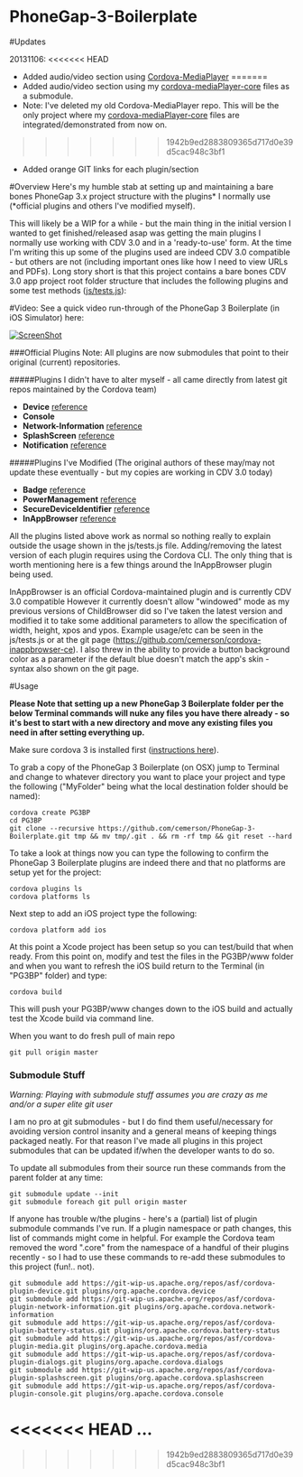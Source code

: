PhoneGap-3-Boilerplate
======================

#Updates

20131106:
<<<<<<< HEAD
- Added audio/video section using [Cordova-MediaPlayer](https://github.com/cemerson/cordova-mediaplayer-core)
=======
- Added audio/video section using my [cordova-mediaPlayer-core](https://github.com/cemerson/cordova-mediaplayer-core) files as a submodule.
- Note: I've deleted my old Cordova-MediaPlayer repo. This will be the only project where my [cordova-mediaPlayer-core](https://github.com/cemerson/cordova-mediaplayer-core) files are integrated/demonstrated from now on.
>>>>>>> 1942b9ed2883809365d717d0e39d5cac948c3bf1
- Added orange GIT links for each plugin/section


#Overview
Here's my humble stab at setting up and maintaining a bare bones PhoneGap 3.x project structure with the plugins* I normally use (*official plugins and others I've modified myself).

This will likely be a WIP for a while - but the main thing in the initial version I wanted to get finished/released asap was getting the main plugins I normally use working with CDV 3.0 and in a 'ready-to-use' form. At the time I'm writing this up some of the plugins used are indeed CDV 3.0 compatible - but others are not (including important ones like how I need to view URLs and PDFs). Long story short is that this project contains a bare bones CDV 3.0 app project root folder structure that includes the following plugins and some test methods ([js/tests.js](https://github.com/cemerson/PhoneGap-3-Boilerplate/blob/master/js/tests.js)):

#Video:
See a quick video run-through of the PhoneGap 3 Boilerplate (in iOS Simulator) here:

[![ScreenShot](https://secure-b.vimeocdn.com/ts/444/874/444874862_295.jpg)](https://vimeo.com/71345312)


###Official Plugins
Note: All plugins are now submodules that point to their original (current) repositories.

#####Plugins I didn't have to alter myself - all came directly from latest git repos maintained by the Cordova team)
- **Device** [reference](http://docs.phonegap.com/en/3.0.0/cordova_device_device.md.html#Device)
- **Console**
- **Network-Information** [reference](http://docs.phonegap.com/en/3.0.0/cordova_connection_connection.md.html#Connection)
- **SplashScreen** [reference](http://docs.phonegap.com/en/3.0.0/cordova_splashscreen_splashscreen.md.html#Splashscreen)
- **Notification** [reference](http://docs.phonegap.com/en/3.0.0/cordova_notification_notification.md.html#Notification)

#####Plugins I've Modified
(The original authors of these may/may not update these eventually - but my copies are working in CDV 3.0 today)
- **Badge** [reference](https://github.com/cemerson/cordova-badge)
- **PowerManagement** [reference](https://github.com/cemerson/cordova-powermanagement)
- **SecureDeviceIdentifier** [reference](https://github.com/cemerson/cordova-securedeviceidentifier)
- **InAppBrowser** [reference](https://github.com/cemerson/cordova-inappbrowser-ce)


All the plugins listed above work as normal so nothing really to explain outside the usage shown in the js/tests.js file. Adding/removing the latest version of each plugin requires using the Cordova CLI. The only thing that is worth mentioning here is a few things around the InAppBrowser plugin being used.

InAppBrowser is an official Cordova-maintained plugin and is currently CDV 3.0 compatible
However it currently doesn't allow "windowed" mode as my previous versions of ChildBrowser did so I've taken the latest version and modified it to take some additional parameters to allow the specification of width, height, xpos and ypos. Example usage/etc can be seen in the js/tests.js or at the git page (https://github.com/cemerson/cordova-inappbrowser-ce).
I also threw in the ability to provide a button background color as a parameter if the default blue doesn't match the app's skin - syntax also shown on the git page.


#Usage

**Please Note that setting up a new PhoneGap 3 Boilerplate folder per the below Terminal commands will nuke any files you have there already - so it's best to start with a new directory and move any existing files you need in after setting everything up.**

Make sure cordova 3 is installed first ([instructions here](http://docs.phonegap.com/en/3.0.0/guide_cli_index.md.html#The%20Command-line%20Interface)).

To grab a copy of the PhoneGap 3 Boilerplate (on OSX) jump to Terminal and change to whatever directory you want to place your project and type the following ("MyFolder" being what the local destination folder should be named):

    cordova create PG3BP
    cd PG3BP
    git clone --recursive https://github.com/cemerson/PhoneGap-3-Boilerplate.git tmp && mv tmp/.git . && rm -rf tmp && git reset --hard

To take a look at things now you can type the following to confirm the PhoneGap 3 Boilerplate plugins are indeed there and that no platforms are setup yet for the project:

    cordova plugins ls
    cordova platforms ls

Next step to add an iOS project type the following:

    cordova platform add ios

At this point a Xcode project has been setup so you can test/build that when ready. From this point on, modify and test the files in the PG3BP/www folder and when you want to refresh the iOS build return to the Terminal (in "PG3BP" folder) and type:

    cordova build

This will push your PG3BP/www changes down to the iOS build and actually test the Xcode build via command line.

When you want to do fresh pull of main repo

    git pull origin master

### Submodule Stuff

*Warning: Playing with submodule stuff assumes you are crazy as me and/or a super elite git user*

I am no pro at git submodules - but I do find them useful/necessary for avoiding version control insanity and a general means of keeping things packaged neatly. For that reason I've made all plugins in this project submodules that can be updated if/when the developer wants to do so.

To update all submodules from their source run these commands from the parent folder at any time:

    git submodule update --init
    git submodule foreach git pull origin master

If anyone has trouble w/the plugins - here's a (partial) list of plugin submodule commands I've run. If a plugin namespace or path changes, this list of commands might come in helpful. For example the Cordova team removed the word ".core" from the namespace of a handful of their plugins recently - so I had to use these commands to re-add these submodules to this project (fun!.. not).

    git submodule add https://git-wip-us.apache.org/repos/asf/cordova-plugin-device.git plugins/org.apache.cordova.device
    git submodule add https://git-wip-us.apache.org/repos/asf/cordova-plugin-network-information.git plugins/org.apache.cordova.network-information
    git submodule add https://git-wip-us.apache.org/repos/asf/cordova-plugin-battery-status.git plugins/org.apache.cordova.battery-status
    git submodule add https://git-wip-us.apache.org/repos/asf/cordova-plugin-media.git plugins/org.apache.cordova.media
    git submodule add https://git-wip-us.apache.org/repos/asf/cordova-plugin-dialogs.git plugins/org.apache.cordova.dialogs
    git submodule add https://git-wip-us.apache.org/repos/asf/cordova-plugin-splashscreen.git plugins/org.apache.cordova.splashscreen
    git submodule add https://git-wip-us.apache.org/repos/asf/cordova-plugin-console.git plugins/org.apache.cordova.console

<<<<<<< HEAD
...
=======
>>>>>>> 1942b9ed2883809365d717d0e39d5cac948c3bf1
